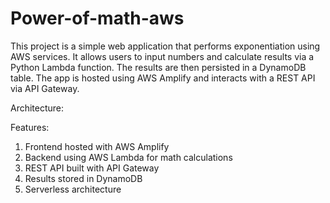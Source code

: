 # Power-of-math-aws

This project is a simple web application that performs exponentiation using AWS services. It allows users to input numbers and calculate results via a Python Lambda function. The results are then persisted in a DynamoDB table. The app is hosted using AWS Amplify and interacts with a REST API via API Gateway.

Architecture:

Features:

1. Frontend hosted with AWS Amplify
2. Backend using AWS Lambda for math calculations
3. REST API built with API Gateway
4. Results stored in DynamoDB
5. Serverless architecture
